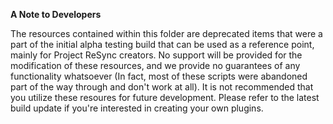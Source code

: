 __A Note to Developers__

The resources contained within this folder are deprecated items that were a part of the initial alpha testing build that can be used as a reference point, mainly for Project ReSync creators. No support will be provided for the modification of these resources, and we provide no guarantees of any functionality whatsoever (In fact, most of these scripts were abandoned part of the way through and don't work at all). It is not recommended that you utilize these resoures for future development. Please refer to the latest build update if you're interested in creating your own plugins.

